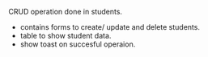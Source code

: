CRUD operation done in students.
- contains forms to create/ update and delete students.
- table to show student data.
- show toast on succesful operaion.
